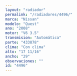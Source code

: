 ```yaml
---
layout: "radiador"
permalink: "/radiadores/4496/"
marca: "Nissan"
modelo: "Quest"
ano: "2008"
motor: "V6 3.5"
transmision: "Automática"
parte: "433878"
clima: "Con clima"
alto: "17 11/16"
ancho: "29"
observaciones: ""
id: "4496"
---
```


